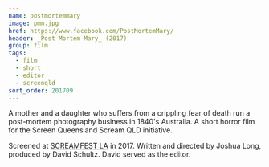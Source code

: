 ```yaml
---
name: postmortemmary
image: pmm.jpg
href: https://www.facebook.com/PostMortemMary/
header: _Post Mortem Mary_ (2017)
group: film
tags:
  - film
  - short
  - editor
  - screenqld
sort_order: 201709
---
```

A mother and a daughter who suffers from a crippling fear of death run a post-mortem photography business in 1840's Australia. A short horror film for the Screen Queensland Scream QLD initiative.

Screened at [SCREAMFEST LA](https://screamfestla.com/2017/film/post-mortem-mary) in 2017. Written and directed by Joshua Long, 
produced by David Schultz. David served as the editor.
